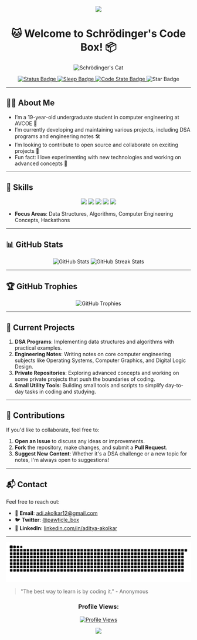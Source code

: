 <div align="center">
    <img src="https://capsule-render.vercel.app/api?animation=fadeIn&type=waving&color=gradient&height=200&fontAlignY=40"/>
</div>

<h1 align="center">🐱 Welcome to Schrödinger's Code Box! 📦</h1>

<p align="center">
    <img src="https://github.com/schrodingerspet/schrodingerspet/assets/161422183/aa3705a1-b0b0-4883-9588-8aa0ac08d404" alt="Schrödinger's Cat" />
</p>


<p align="center">
    <a href="https://en.wikipedia.org/wiki/Data_structure">
        <img src="https://img.shields.io/badge/status-learning%20DSA%20and%20CS%20concepts-brightgreen" alt="Status Badge" />
    </a>
    <a href="https://en.wikipedia.org/wiki/Schr%C3%B6dinger%27s_cat">
        <img src="https://img.shields.io/badge/sleep-intermittent-red" alt="Sleep Badge" />
    </a>
    <a href="https://en.wikipedia.org/wiki/Computer_engineering">
        <img src="https://img.shields.io/badge/code-DSA%20and%20notes%20in%20progress-yellow" alt="Code State Badge" />
    </a>
      <img src="https://img.shields.io/static/v1?label=%F0%9F%8C%9F&message=If%20Useful&style=style=flat&color=BC4E99" alt="Star Badge"/>
</a>


---

## 👨‍🎓 About Me

<div align="start">
<ul>
    <li>I’m a 19-year-old undergraduate student in computer engineering at AVCOE 🚀</li>
    <li>I’m currently developing and maintaining various projects, including DSA programs and engineering notes 🛠️</li>
    <li>I’m looking to contribute to open source and collaborate on exciting projects 🙌</li>
    <li>Fun fact: I love experimenting with new technologies and working on advanced concepts 👾</li>
</ul>

</div>

---

## 🚀 Skills

<p align="center">
    <img src="https://user-images.githubusercontent.com/74038190/212257472-08e52665-c503-4bd9-aa20-f5a4dae769b5.gif" width="100">
    <img src="https://user-images.githubusercontent.com/74038190/212257468-1e9a91f1-b626-4baa-b15d-5c385dfa7ed2.gif" width="100">
    <img src="https://user-images.githubusercontent.com/74038190/212257465-7ce8d493-cac5-494e-982a-5a9deb852c4b.gif" width="100">
    <img src="https://user-images.githubusercontent.com/74038190/212281763-e6ecd7ef-c4aa-45b6-a97c-f33f6bb592bd.gif" width="100">
    <img src="https://user-images.githubusercontent.com/74038190/212281775-b468df30-4edc-4bf8-a4ee-f52e1aaddc86.gif" width="100">
</p>

- **Focus Areas**: Data Structures, Algorithms, Computer Engineering Concepts, Hackathons

---

## 📊 GitHub Stats

<p align="center">
     <img src="https://github-readme-stats.vercel.app/api?username=schrodingerspet&show_icons=true&theme=gruvbox" alt="GitHub Stats" />
     <img src="https://github-readme-streak-stats.herokuapp.com/?user=schrodingerspet&theme=gruvbox" alt="GitHub Streak Stats" />
</p>

---

## 🏆 GitHub Trophies

<p align="center">
    <img src="https://github-profile-trophy.vercel.app/?username=schrodingerspet&theme=radical" alt="GitHub Trophies" />
</p>

---

## 📝 Current Projects

1. **DSA Programs**: Implementing data structures and algorithms with practical examples.
2. **Engineering Notes**: Writing notes on core computer engineering subjects like Operating Systems, Computer Graphics, and Digital Logic Design.
3. **Private Repositories**: Exploring advanced concepts and working on some private projects that push the boundaries of coding.
4. **Small Utility Tools**: Building small tools and scripts to simplify day-to-day tasks in coding and studying.

---

## 🤝 Contributions

If you'd like to collaborate, feel free to:
1. **Open an Issue** to discuss any ideas or improvements.
2. **Fork** the repository, make changes, and submit a **Pull Request**.
3. **Suggest New Content**: Whether it's a DSA challenge or a new topic for notes, I'm always open to suggestions!

---

## 📬 Contact

Feel free to reach out:

- 📧 **Email**: adi.akolkar12@gmail.com
- 🐦 **Twitter**: [@pawticle_box](https://twitter.com/pawticle_box)
- 💼 **LinkedIn**: [linkedin.com/in/aditya-akolkar](https://linkedin.com/in/aditya-akolkar)

---

![Snake animation Contribution Graph](https://raw.githubusercontent.com/schrodingerspet/schrodingerspet/output/github-contribution-grid-snake-dark.svg)


> "The best way to learn is by coding it." - Anonymous

<h3 align="center">Profile Views:</h3>

<p align="center">
    <a href="https://visitcount.itsvg.in/api?id=schrodingerspet&label=Profile%20Views&color=6&icon=1&pretty=true">
        <img src="https://visitcount.itsvg.in/api?id=schrodingerspe&label=Profile%20Views&color=6&icon=1&pretty=true" alt="Profile Views">
    </a>
</p>

<div align="center">
  <img src="https://capsule-render.vercel.app/api?type=waving&color=gradient&height=200&section=footer"/>
</div>
